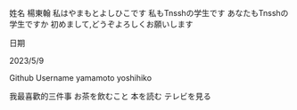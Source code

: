 姓名
楊東翰
私はやまもとよしひこです  私もTnsshの学生です あなたもTnsshの学生ですか 初めまして,どうぞよろしくお願いします

日期

2023/5/9

Github Username
yamamoto yoshihiko


我最喜歡的三件事 
お茶を飲むこと  本を読む テレビを見る
